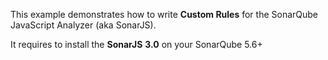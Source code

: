 This example demonstrates how to write **Custom Rules** for the SonarQube JavaScript Analyzer (aka SonarJS).

It requires to install the **SonarJS** **3.0** on your SonarQube 5.6+